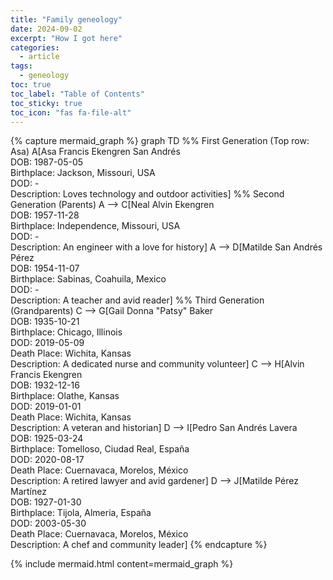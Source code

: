 ```yaml
---
title: "Family geneology"
date: 2024-09-02
excerpt: "How I got here"
categories:
  - article
tags:
  - geneology
toc: true
toc_label: "Table of Contents"
toc_sticky: true
toc_icon: "fas fa-file-alt"
---
```


{% capture mermaid_graph %}
graph TD
    %% First Generation (Top row: Asa)
    A[Asa Francis Ekengren San Andrés<br>DOB: 1987-05-05<br>Birthplace: Jackson, Missouri, USA<br>DOD: -<br>Description: Loves technology and outdoor activities]
    %% Second Generation (Parents)
    A --> C[Neal Alvin Ekengren<br>DOB: 1957-11-28<br>Birthplace: Independence, Missouri, USA<br>DOD: -<br>Description: An engineer with a love for history]
    A --> D[Matilde San Andrés Pérez<br>DOB: 1954-11-07<br>Birthplace: Sabinas, Coahuila, Mexico<br>DOD: -<br>Description: A teacher and avid reader]
    %% Third Generation (Grandparents)
    C --> G[Gail Donna "Patsy" Baker<br>DOB: 1935-10-21<br>Birthplace: Chicago, Illinois<br>DOD: 2019-05-09<br>Death Place: Wichita, Kansas<br>Description: A dedicated nurse and community volunteer]
    C --> H[Alvin Francis Ekengren<br>DOB: 1932-12-16<br>Birthplace: Olathe, Kansas<br>DOD: 2019-01-01<br>Death Place: Wichita, Kansas<br>Description: A veteran and historian]
    D --> I[Pedro San Andrés Lavera<br>DOB: 1925-03-24<br>Birthplace: Tomelloso, Ciudad Real, España<br>DOD: 2020-08-17<br>Death Place: Cuernavaca, Morelos, México<br>Description: A retired lawyer and avid gardener]
    D --> J[Matilde Pérez Martínez<br>DOB: 1927-01-30<br>Birthplace: Tijola, Almeria, España<br>DOD: 2003-05-30<br>Death Place: Cuernavaca, Morelos, México<br>Description: A chef and community leader]
{% endcapture %}

{% include mermaid.html content=mermaid_graph %}
